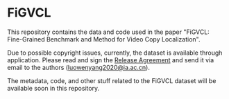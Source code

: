 # FiGVCL

This repository contains the data and code used in the paper "FiGVCL: Fine-Grained Benchmark and Method for Video Copy Localization".

Due to possible copyright issues, currently, the dataset is available through application. Please read and sign the [Release Agreement](https://github.com/wyluo-VSLAB/FiGVCL/blob/main/Release%20Agreement.pdf) and send it via email to the authors (luowenyang2020@ia.ac.cn).

The metadata, code, and other stuff related to the FiGVCL dataset will be available soon in this repository. 
